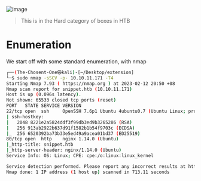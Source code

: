 
![image](https://user-images.githubusercontent.com/57739806/218311539-fb920584-7f00-4e6b-813a-00dbf09d7892.png)
> This is in the Hard category of boxes in HTB

# Enumeration
We start off with some standard enumeration, with nmap

```bash
┌──(The-Chosent-One㉿kali)-[~/Desktop/extension]
└─$ sudo nmap -sSCV -p- 10.10.11.171 -T4
Starting Nmap 7.93 ( https://nmap.org ) at 2023-02-12 20:50 +08
Nmap scan report for snippet.htb (10.10.11.171)
Host is up (0.096s latency).
Not shown: 65533 closed tcp ports (reset)
PORT   STATE SERVICE VERSION
22/tcp open  ssh     OpenSSH 7.6p1 Ubuntu 4ubuntu0.7 (Ubuntu Linux; protocol 2.0)
| ssh-hostkey:
|   2048 8221e2a5824ddf3f99db3ed9b3265286 (RSA)
|   256 913ab2922b637d91f1582b1b54f9703c (ECDSA)
|_  256 6520392ba73b33e5ed49a9acea01bd37 (ED25519)
80/tcp open  http    nginx 1.14.0 (Ubuntu)
|_http-title: snippet.htb
|_http-server-header: nginx/1.14.0 (Ubuntu)
Service Info: OS: Linux; CPE: cpe:/o:linux:linux_kernel

Service detection performed. Please report any incorrect results at https://nmap.org/submit/ .
Nmap done: 1 IP address (1 host up) scanned in 713.11 seconds
```
